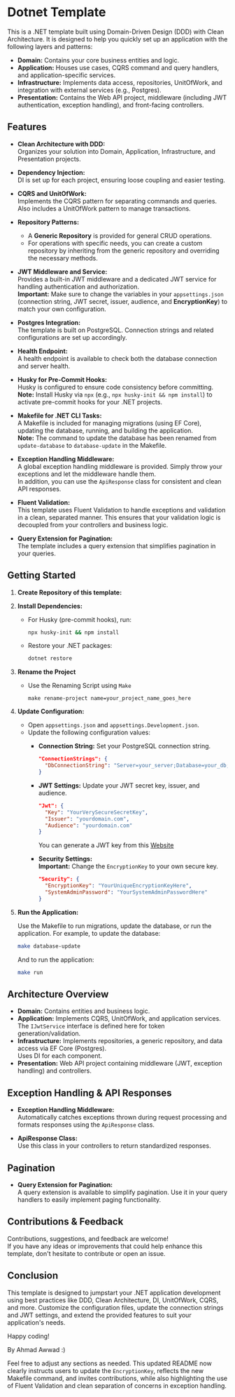 # Dotnet Template

This is a .NET template built using Domain-Driven Design (DDD) with Clean Architecture. It is designed to help you quickly set up an application with the following layers and patterns:

- **Domain:** Contains your core business entities and logic.
- **Application:** Houses use cases, CQRS command and query handlers, and application-specific services.
- **Infrastructure:** Implements data access, repositories, UnitOfWork, and integration with external services (e.g., Postgres).
- **Presentation:** Contains the Web API project, middleware (including JWT authentication, exception handling), and front-facing controllers.

## Features

- **Clean Architecture with DDD:**  
  Organizes your solution into Domain, Application, Infrastructure, and Presentation projects.
  
- **Dependency Injection:**  
  DI is set up for each project, ensuring loose coupling and easier testing.

- **CQRS and UnitOfWork:**  
  Implements the CQRS pattern for separating commands and queries. Also includes a UnitOfWork pattern to manage transactions.

- **Repository Patterns:**  
  - A **Generic Repository** is provided for general CRUD operations.
  - For operations with specific needs, you can create a custom repository by inheriting from the generic repository and overriding the necessary methods.

- **JWT Middleware and Service:**  
  Provides a built-in JWT middleware and a dedicated JWT service for handling authentication and authorization.  
  **Important:** Make sure to change the variables in your `appsettings.json` (connection string, JWT secret, issuer, audience, and **EncryptionKey**) to match your own configuration.

- **Postgres Integration:**  
  The template is built on PostgreSQL. Connection strings and related configurations are set up accordingly.

- **Health Endpoint:**  
  A health endpoint is available to check both the database connection and server health.

- **Husky for Pre-Commit Hooks:**  
  Husky is configured to ensure code consistency before committing.  
  **Note:** Install Husky via `npx` (e.g., `npx husky-init && npm install`) to activate pre-commit hooks for your .NET projects.

- **Makefile for .NET CLI Tasks:**  
  A Makefile is included for managing migrations (using EF Core), updating the database, running, and building the application.  
  **Note:** The command to update the database has been renamed from `update-database` to `database-update` in the Makefile.

- **Exception Handling Middleware:**  
  A global exception handling middleware is provided. Simply throw your exceptions and let the middleware handle them.  
  In addition, you can use the `ApiResponse` class for consistent and clean API responses.

- **Fluent Validation:**  
  This template uses Fluent Validation to handle exceptions and validation in a clean, separated manner. This ensures that your validation logic is decoupled from your controllers and business logic.

- **Query Extension for Pagination:**  
  The template includes a query extension that simplifies pagination in your queries.

## Getting Started

1. **Create Repository of this template:**

2. **Install Dependencies:**

   - For Husky (pre-commit hooks), run:
     ```bash
     npx husky-init && npm install
     ```
   - Restore your .NET packages:
     ```bash
     dotnet restore
     ```
3. **Rename the Project**

   - Use the Renaming Script using `Make`
     ```make
     make rename-project name=your_project_name_goes_here
     ```

4. **Update Configuration:**

   - Open `appsettings.json` and `appsettings.Development.json`.
   - Update the following configuration values:
     - **Connection String:** Set your PostgreSQL connection string.
       ```json
       "ConnectionStrings": {
         "DbConnectionString": "Server=your_server;Database=your_db;User Id=your_user;Password=your_password;"
       }
       ```
     - **JWT Settings:** Update your JWT secret key, issuer, and audience.
       ```json
       "Jwt": {
         "Key": "YourVerySecureSecretKey",
         "Issuer": "yourdomain.com",
         "Audience": "yourdomain.com"
       }
       ```
       You can generate a JWT key from this [Website](https://jwtsecret.com/generate)
       
     - **Security Settings:**  
       **Important:** Change the `EncryptionKey` to your own secure key.
       ```json
       "Security": {
         "EncryptionKey": "YourUniqueEncryptionKeyHere",
         "SystemAdminPassword": "YourSystemAdminPasswordHere"
       }
       ```

5. **Run the Application:**

   Use the Makefile to run migrations, update the database, or run the application. For example, to update the database:
   ```bash
   make database-update
   ```
   And to run the application:
   ```bash
   make run
   ```

## Architecture Overview

- **Domain:** Contains entities and business logic.
- **Application:** Implements CQRS, UnitOfWork, and application services.  
  The `IJwtService` interface is defined here for token generation/validation.
- **Infrastructure:** Implements repositories, a generic repository, and data access via EF Core (Postgres).  
  Uses DI for each component.
- **Presentation:** Web API project containing middleware (JWT, exception handling) and controllers.

## Exception Handling & API Responses

- **Exception Handling Middleware:**  
  Automatically catches exceptions thrown during request processing and formats responses using the `ApiResponse` class.
  
- **ApiResponse Class:**  
  Use this class in your controllers to return standardized responses.

## Pagination

- **Query Extension for Pagination:**  
  A query extension is available to simplify pagination. Use it in your query handlers to easily implement paging functionality.

## Contributions & Feedback

Contributions, suggestions, and feedback are welcome!  
If you have any ideas or improvements that could help enhance this template, don't hesitate to contribute or open an issue.

## Conclusion

This template is designed to jumpstart your .NET application development using best practices like DDD, Clean Architecture, DI, UnitOfWork, CQRS, and more. Customize the configuration files, update the connection strings and JWT settings, and extend the provided features to suit your application's needs.

Happy coding!

By Ahmad Awwad :)

Feel free to adjust any sections as needed. This updated README now clearly instructs users to update the `EncryptionKey`, reflects the new Makefile command, and invites contributions, while also highlighting the use of Fluent Validation and clean separation of concerns in exception handling.
